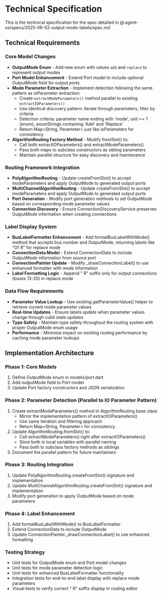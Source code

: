 # Technical Specification

This is the technical specification for the spec detailed in @.agent-os/specs/2025-09-02-output-mode-labels/spec.md

## Technical Requirements

### Core Model Changes

- **OutputMode Enum** - Add new enum with values `add` and `replace` to represent output modes
- **Port Model Enhancement** - Extend Port model to include optional OutputMode field for output ports
- **Mode Parameter Extraction** - Implement detection following the same pattern as ioParameter extraction:
  - Create `extractModeParameters()` method parallel to existing `extractIOParameters()`
  - Use identical discovery pattern: iterate through parameters, filter by criteria
  - Detection criteria: parameter name ending with 'mode', unit == 1 (enum), enumStrings containing 'Add' and 'Replace'
  - Return Map<String, Parameter> just like ioParameters for consistency
- **AlgorithmRouting Factory Method** - Modify fromSlot() to:
  - Call both extractIOParameters() and extractModeParameters() 
  - Pass both maps to subclass constructors as sibling parameters
  - Maintain parallel structure for easy discovery and maintenance

### Routing Framework Integration

- **PolyAlgorithmRouting** - Update createFromSlot() to accept modeParameters and apply OutputMode to generated output ports
- **MultiChannelAlgorithmRouting** - Update createFromSlot() to accept modeParameters and apply OutputMode to generated output ports
- **Port Generation** - Modify port generation methods to set OutputMode based on corresponding mode parameter values
- **Connection Discovery** - Ensure ConnectionDiscoveryService preserves OutputMode information when creating connections

### Label Display System

- **BusLabelFormatter Enhancement** - Add formatBusLabelWithMode() method that accepts bus number and OutputMode, returning labels like "O1 R" for replace mode
- **ConnectionData Model** - Extend ConnectionData to include OutputMode information from source port
- **ConnectionPainter Update** - Modify _drawConnectionLabel() to use enhanced formatter with mode information
- **Label Formatting Logic** - Append " R" suffix only for output connections (buses 13-20) in replace mode

### Data Flow Requirements

- **Parameter Value Lookup** - Use existing getParameterValue() helper to retrieve current mode parameter values
- **Real-time Updates** - Ensure labels update when parameter values change through cubit state updates
- **Type Safety** - Maintain type safety throughout the routing system with proper OutputMode enum usage
- **Performance** - Minimize impact on existing routing performance by caching mode parameter lookups

## Implementation Architecture

### Phase 1: Core Models
1. Define OutputMode enum in models/port.dart
2. Add outputMode field to Port model
3. Update Port factory constructors and JSON serialization

### Phase 2: Parameter Detection (Parallel to IO Parameter Pattern)
1. Create extractModeParameters() method in AlgorithmRouting base class
   - Mirror the implementation pattern of extractIOParameters()
   - Use same iteration and filtering approach
   - Return Map<String, Parameter> for consistency
2. Update AlgorithmRouting.fromSlot() to:
   - Call extractModeParameters() right after extractIOParameters()
   - Store both in local variables with parallel naming
   - Pass both to subclass factory methods as siblings
3. Document the parallel pattern for future maintainers

### Phase 3: Routing Integration  
1. Update PolyAlgorithmRouting.createFromSlot() signature and implementation
2. Update MultiChannelAlgorithmRouting.createFromSlot() signature and implementation
3. Modify port generation to apply OutputMode based on mode parameters

### Phase 4: Label Enhancement
1. Add formatBusLabelWithMode() to BusLabelFormatter
2. Extend ConnectionData to include OutputMode
3. Update ConnectionPainter._drawConnectionLabel() to use enhanced formatting

### Testing Strategy
- Unit tests for OutputMode enum and Port model changes
- Unit tests for mode parameter detection logic
- Unit tests for enhanced BusLabelFormatter functionality
- Integration tests for end-to-end label display with replace mode parameters
- Visual tests to verify correct " R" suffix display in routing editor